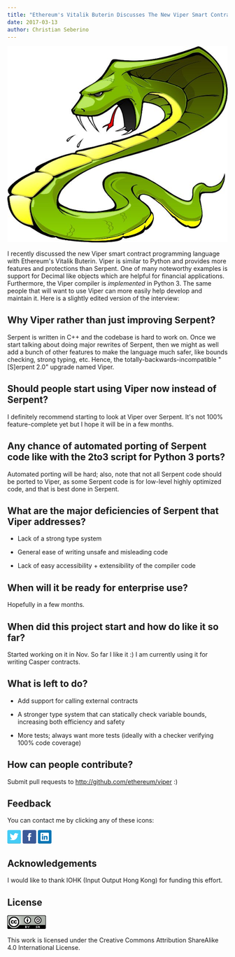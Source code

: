 ```yaml
---
title: "Ethereum's Vitalik Buterin Discusses The New Viper Smart Contract Programming Language"
date: 2017-03-13
author: Christian Seberino
---
```


![viper](./70bf8c709e.jpeg)

I recently discussed the new Viper smart contract programming language with Ethereum's Vitalik Buterin.  Viper is similar to Python and provides more features and protections than Serpent.  One of many noteworthy examples is support for Decimal like objects which are helpful for financial applications.  Furthermore, the Viper compiler is *implemented* in Python 3.  The same people that will want to use Viper can more easily help develop and maintain it.  Here is a slightly edited version of the interview:

## Why Viper rather than just improving Serpent?

Serpent is written in C++ and the codebase is hard to work on.  Once we start talking about doing major rewrites of Serpent, then we might as well add a bunch of other features to make the language much safer, like bounds checking, strong typing, etc. Hence, the totally-backwards-incompatible "[S]erpent 2.0" upgrade named Viper.

## Should people start using Viper now instead of Serpent?

I definitely recommend starting to look at Viper over Serpent. It's not 100% feature-complete yet but I hope it will be in a few months.

## Any chance of automated porting of Serpent code like with the 2to3 script for Python 3 ports?

Automated porting will be hard; also, note that not all Serpent code should be ported to Viper, as some Serpent code is for low-level highly optimized code, and that is best done in Serpent.

## What are the major deficiencies of Serpent that Viper addresses?

* Lack of a strong type system

* General ease of writing unsafe and misleading code

* Lack of easy accessibility + extensibility of the compiler code

## When will it be ready for enterprise use?

Hopefully in a few months.

## When did this project start and how do like it so far?

Started working on it in Nov. So far I like it :) I am currently using it for writing Casper contracts.

## What is left to do?

* Add support for calling external contracts

* A stronger type system that can statically check variable bounds, increasing both efficiency and safety

* More tests; always want more tests (ideally with a checker verifying 100% code coverage)

## How can people contribute?

Submit pull requests to http://github.com/ethereum/viper :)

## Feedback

You can contact me by clicking any of these icons:

[![twitter](./fcbc8685c1.png)](https://twitter.com/chris_seberino) [![facebook](./fcbc627df9.png)](https://www.facebook.com/cseberino) [![linkedin](./fcbcf09c9e.png)](https://www.linkedin.com/in/christian-seberino-776897110)

## Acknowledgements

I would like to thank IOHK (Input Output Hong Kong) for funding this effort.

## License

![license](./88x31.png)

This work is licensed under the Creative Commons Attribution ShareAlike 4.0 International License.
